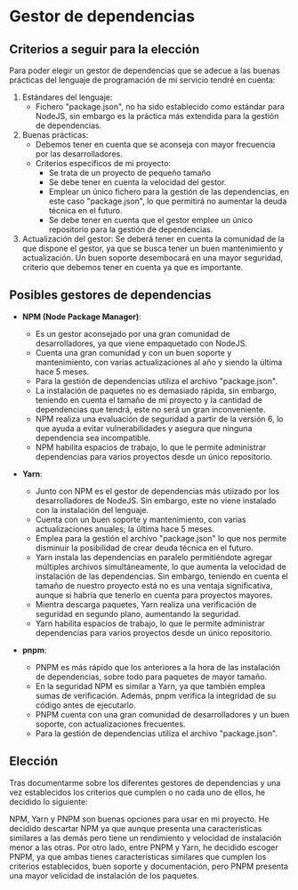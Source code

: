 # Gestor de dependencias

## Criterios a seguir para la elección
Para poder elegir un gestor de dependencias que se adecue a las buenas prácticas del lenguaje de programación de mi servicio tendré en cuenta:
1. Estándares del lenguaje:
    * Fichero "package.json", no ha sido establecido como estándar para NodeJS, sin embargo es la práctica más extendida para la gestión de dependencias.
2. Buenas prácticas:
    * Debemos tener en cuenta que se aconseja con mayor frecuencia por las desarrolladores.
    * Criterios específicos de mi proyecto:
        * Se trata de un proyecto de pequeño tamaño
        * Se debe tener en cuenta la velocidad del gestor.
        * Emplear un único fichero para la gestión de las dependencias, en este caso "package.json", lo que permitirá no aumentar la deuda técnica en el futuro.
        * Se debe tener en cuenta que el gestor emplee un único repositorio para la gestión de dependencias.
3. Actualización del gestor: Se deberá tener en cuenta la comunidad de la que dispone el gestor, ya que se busca tener un buen mantenimiento y actualización. Un buen soporte desembocará en una mayor seguridad, criterio que debemos tener en cuenta ya que es importante.

## Posibles gestores de dependencias

* **NPM (Node Package Manager)**: 
    - Es un gestor aconsejado por una gran comunidad de desarrolladores, ya que viene empaquetado con NodeJS.
    - Cuenta una gran comunidad y con un buen soporte y mantenimiento, con varias actualizaciones al año y siendo la última hace 5 meses.
    - Para la gestión de dependencias utiliza el archivo "package.json".
    - La instalación de paquetes no es demasiado rápida, sin embargo, teniendo en cuenta el tamaño de mi proyecto y la cantidad de dependencias que tendrá, este no será un gran inconveniente.
    - NPM realiza una evaluación de seguridad a partir de la versión 6, lo que ayuda a evitar vulnerabilidades y asegura que ninguna dependencia sea incompatible.
    - NPM habilita espacios de trabajo, lo que le permite administrar dependencias para varios proyectos desde un único repositorio.

* **Yarn**: 
    - Junto con NPM es el gestor de dependencias más utiizado por los desarrolladores de NodeJS. Sin embargo, este no viene instalado con la instalación del lenguaje.
    - Cuenta con un buen soporte y mantenimiento, con varias actualizaciones anuales; la última hace 5 meses.
    - Emplea para la gestión el archivo "package.json" lo que nos permite disminuir la posibilidad de crear deuda técnica en el futuro.
    - Yarn instala las dependencias en paralelo permitiéndote agregar múltiples archivos simultáneamente, lo que aumenta la velocidad de instalación de las dependencias. Sin embargo, teniendo en cuenta el tamaño de nuestro proyecto está no es una ventaja significativa, aunque si habría que tenerlo en cuenta para proyectos mayores.
    - Mientra descarga paquetes, Yarn realiza una verificación de seguridad en segundo plano, aumentando la seguridad.
    - Yarn habilita espacios de trabajo, lo que le permite administrar dependencias para varios proyectos desde un único repositorio.

* **pnpm**: 
    - PNPM es más rápido que los anteriores a la hora de las instalación de dependencias, sobre todo para paquetes de mayor tamaño.
    - En la seguridad NPM es similar a Yarn, ya que también emplea sumas de verificación. Además, pnpm 
    verifica la integridad de su código antes de ejecutarlo.
    - PNPM cuenta con una gran comunidad de desarrolladores y un buen soporte, con actualizaciones frecuentes.
    - Para la gestión de dependencias utiliza el archivo "package.json".

## Elección

Tras documentarme sobre los diferentes gestores de dependencias y una vez establecidos los criterios que cumplen o no cada uno de ellos, he decidido lo siguiente:

NPM, Yarn y PNPM son buenas opciones para usar en mi proyecto.
He decidido descartar NPM ya que aunque presenta una características similares a las demás pero tiene un rendimiento y velocidad de instalación menor a las otras.
Por otro lado, entre PNPM y Yarn, he decidido escoger PNPM, ya que ambas tienes características similares que cumplen los criterios establecidos, buen soporte y documentación, pero PNPM presenta una mayor velicidad de instalación de los paquetes.
